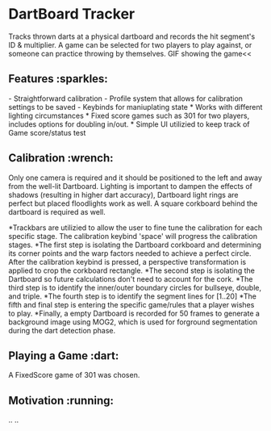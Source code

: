 <h1>DartBoard Tracker</h1>
Tracks thrown darts at a physical dartboard and records the hit segment's ID & multiplier. A game can be selected for two players to play against, or someone can practice throwing by themselves.
GIF showing the game<<

<h2>Features :sparkles:</h2>
- Straightforward calibration
- Profile system that allows for calibration settings to be saved
- Keybinds for maniuplating state
  * Works with different lighting circumstances
  * Fixed score games such as 301 for two players, includes options for doubling in/out.
  * Simple UI utilizied to keep track of Game score/status
test
<h2>Calibration :wrench:</h2>
Only one camera is required and it should be positioned to the left and away from the well-lit Dartboard. Lighting is important to dampen the effects of shadows (resulting in higher dart accuracy), Dartboard light rings are perfect but placed floodlights work as well. A square corkboard behind the dartboard is required as well.

*Trackbars are utilizied to allow the user to fine tune the calibration for each specific stage. The calibration keybind 'space' will progress the calibration stages.
*The first step is isolating the Dartboard corkboard and determining its corner points and the warp factors needed to achieve a perfect circle. After the calibration keybind is pressed, a perspective transformation is applied to crop the corkboard rectangle.
*The second step is isolating the Dartboard so future calculations don't need to account for the cork.
*The third step is to identify the inner/outer boundary circles for bullseye, double, and triple.
*The fourth step is to identify the segment lines for [1..20]
*The fifth and final step is entering the specific game/rules that a player wishes to play.
*Finally, a empty Dartboard is recorded for 50 frames to generate a background image using MOG2, which is used for forground segmentation during the dart detection phase.

<h2>Playing a Game :dart:</h2>
A FixedScore game of 301 was chosen.

<h2>Motivation :running:</h2>
..
..
